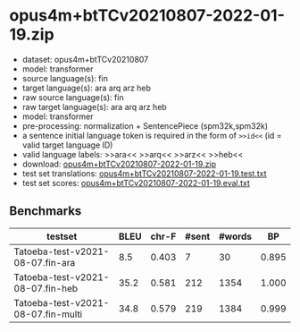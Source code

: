 # opus4m+btTCv20210807-2022-01-19.zip

* dataset: opus4m+btTCv20210807
* model: transformer
* source language(s): fin
* target language(s): ara arq arz heb
* raw source language(s): fin
* raw target language(s): ara arq arz heb
* model: transformer
* pre-processing: normalization + SentencePiece (spm32k,spm32k)
* a sentence initial language token is required in the form of `>>id<<` (id = valid target language ID)
* valid language labels: >>ara<< >>arq<< >>arz<< >>heb<<
* download: [opus4m+btTCv20210807-2022-01-19.zip](https://object.pouta.csc.fi/Tatoeba-MT-models/fin-sem/opus4m+btTCv20210807-2022-01-19.zip)
* test set translations: [opus4m+btTCv20210807-2022-01-19.test.txt](https://object.pouta.csc.fi/Tatoeba-MT-models/fin-sem/opus4m+btTCv20210807-2022-01-19.test.txt)
* test set scores: [opus4m+btTCv20210807-2022-01-19.eval.txt](https://object.pouta.csc.fi/Tatoeba-MT-models/fin-sem/opus4m+btTCv20210807-2022-01-19.eval.txt)

## Benchmarks

| testset | BLEU  | chr-F | #sent | #words | BP |
|---------|-------|-------|-------|--------|----|
| Tatoeba-test-v2021-08-07.fin-ara 	| 8.5 	| 0.403 	| 7 	| 30 	| 0.895 |
| Tatoeba-test-v2021-08-07.fin-heb 	| 35.2 	| 0.581 	| 212 	| 1354 	| 1.000 |
| Tatoeba-test-v2021-08-07.fin-multi 	| 34.8 	| 0.579 	| 219 	| 1384 	| 0.999 |


